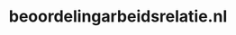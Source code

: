 ---
layout: post
title:  "beoordelingarbeidsrelatie.nl"
internal_url:  "/data/beoordelingarbeidsrelatie.nl.html"
categories: dutchgov
---